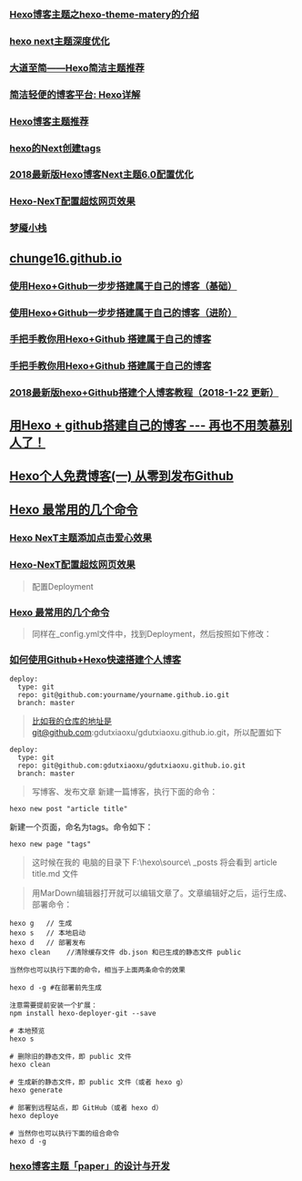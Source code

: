 ### [Hexo博客主题之hexo-theme-matery的介绍](https://blinkfox.github.io/2018/09/28/qian-duan/hexo-bo-ke-zhu-ti-zhi-hexo-theme-matery-de-jie-shao/)




### [hexo next主题深度优化](https://mmmmmm.me/archives/)
### [大道至简——Hexo简洁主题推荐](https://www.haomwei.com/technology/maupassant-hexo.html)
### [简洁轻便的博客平台: Hexo详解](https://blog.csdn.net/kingice1014/article/details/52924523)
### [Hexo博客主题推荐](https://www.jianshu.com/p/bcdbe7347c8d)
### [hexo的Next创建tags](https://blog.csdn.net/lcyaiym/article/details/76762105?locationNum=5&fps=1)
### [2018最新版Hexo博客Next主题6.0配置优化](https://blog.csdn.net/qq_32454537/article/details/79482896)
### [Hexo-NexT配置超炫网页效果](https://www.jianshu.com/p/9f0e90cc32c2)
### [梦魇小栈](https://github.com/ihoey/blog)
## [chunge16.github.io](https://github.com/chunge16/chunge16.github.io)
### [使用Hexo+Github一步步搭建属于自己的博客（基础）](https://www.cnblogs.com/fengxiongZz/p/7707219.html)
### [使用Hexo+Github一步步搭建属于自己的博客（进阶）](https://www.cnblogs.com/fengxiongZz/p/7707568.html)
### [手把手教你用Hexo+Github 搭建属于自己的博客](https://blog.csdn.net/gdutxiaoxu/article/details/53576018)
### [手把手教你用Hexo+Github 搭建属于自己的博客](https://blog.csdn.net/gdutxiaoxu/article/details/53576018)
### [2018最新版hexo+Github搭建个人博客教程（2018-1-22 更新）](https://blog.csdn.net/qq_32454537/article/details/79482908)
## [用Hexo + github搭建自己的博客 --- 再也不用羡慕别人了！](https://blog.csdn.net/Hoshea_chx/article/details/78826689)
## [Hexo个人免费博客(一) 从零到发布Github](https://blog.csdn.net/linshuhe1/article/details/52415449)
## [Hexo 最常用的几个命令](https://blog.ihoey.com/posts/Hexo/2015-08-28-hello-world.html)
### [Hexo NexT主题添加点击爱心效果](https://asdfv1929.github.io/2018/01/26/click-love/)
### [Hexo-NexT配置超炫网页效果](https://www.jianshu.com/p/9f0e90cc32c2)
> 配置Deployment
### [Hexo 最常用的几个命令](https://blog.csdn.net/dxxzst/article/details/76135935)
> 同样在_config.yml文件中，找到Deployment，然后按照如下修改：

### [如何使用Github+Hexo快速搭建个人博客](https://juejin.im/post/5c4dac03f265da613c0a2811)
```
deploy:
  type: git
  repo: git@github.com:yourname/yourname.github.io.git
  branch: master
```
> 比如我的仓库的地址是git@github.com:gdutxiaoxu/gdutxiaoxu.github.io.git，所以配置如下
```
deploy:
  type: git
  repo: git@github.com:gdutxiaoxu/gdutxiaoxu.github.io.git
  branch: master
```
> 写博客、发布文章
> 新建一篇博客，执行下面的命令：
```
hexo new post "article title"
```
新建一个页面，命名为tags。命令如下：
```
hexo new page "tags"
```
> 这时候在我的 电脑的目录下 F:\hexo\source\ _posts 将会看到  article title.md 文件

> 用MarDown编辑器打开就可以编辑文章了。文章编辑好之后，运行生成、部署命令：
```
hexo g   // 生成
hexo s   // 本地启动
hexo d   // 部署发布
hexo clean    //清除缓存文件 db.json 和已生成的静态文件 public

当然你也可以执行下面的命令，相当于上面两条命令的效果

hexo d -g #在部署前先生成

注意需要提前安装一个扩展：
npm install hexo-deployer-git --save
 ```

```
# 本地预览
hexo s

# 删除旧的静态文件，即 public 文件
hexo clean

# 生成新的静态文件，即 public 文件（或者 hexo g）
hexo generate

# 部署到远程站点，即 GitHub（或者 hexo d）
hexo deploye

# 当然你也可以执行下面的组合命令
hexo d -g
```




### [hexo博客主题「paper」的设计与开发](https://juejin.im/post/5df4cc44e51d45581f5eebfd)

